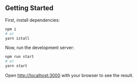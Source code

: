 ## Getting Started

First, install dependencies:

```bash
npm i
# or
yarn istall
```

Now, run the development server:

```bash
npm run start
# or
yarn start
```

Open [http://localhost:3000](http://localhost:3000) with your browser to see the result.
